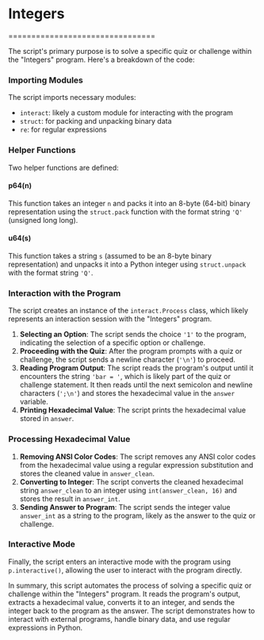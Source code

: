 # Integers

================================

The script's primary purpose is to solve a specific quiz or challenge within the "Integers" program. Here's a breakdown of the code:

### Importing Modules

The script imports necessary modules:

* `interact`: likely a custom module for interacting with the program
* `struct`: for packing and unpacking binary data
* `re`: for regular expressions

### Helper Functions

Two helper functions are defined:

#### p64(n)

This function takes an integer `n` and packs it into an 8-byte (64-bit) binary representation using the `struct.pack` function with the format string `'Q'` (unsigned long long).

#### u64(s)

This function takes a string `s` (assumed to be an 8-byte binary representation) and unpacks it into a Python integer using `struct.unpack` with the format string `'Q'`.

### Interaction with the Program

The script creates an instance of the `interact.Process` class, which likely represents an interaction session with the "Integers" program.

1. **Selecting an Option**: The script sends the choice `'1'` to the program, indicating the selection of a specific option or challenge.
2. **Proceeding with the Quiz**: After the program prompts with a quiz or challenge, the script sends a newline character (`'\n'`) to proceed.
3. **Reading Program Output**: The script reads the program's output until it encounters the string `'bar = '`, which is likely part of the quiz or challenge statement. It then reads until the next semicolon and newline characters (`';\n'`) and stores the hexadecimal value in the `answer` variable.
4. **Printing Hexadecimal Value**: The script prints the hexadecimal value stored in `answer`.

### Processing Hexadecimal Value

1. **Removing ANSI Color Codes**: The script removes any ANSI color codes from the hexadecimal value using a regular expression substitution and stores the cleaned value in `answer_clean`.
2. **Converting to Integer**: The script converts the cleaned hexadecimal string `answer_clean` to an integer using `int(answer_clean, 16)` and stores the result in `answer_int`.
3. **Sending Answer to Program**: The script sends the integer value `answer_int` as a string to the program, likely as the answer to the quiz or challenge.

### Interactive Mode

Finally, the script enters an interactive mode with the program using `p.interactive()`, allowing the user to interact with the program directly.

In summary, this script automates the process of solving a specific quiz or challenge within the "Integers" program. It reads the program's output, extracts a hexadecimal value, converts it to an integer, and sends the integer back to the program as the answer. The script demonstrates how to interact with external programs, handle binary data, and use regular expressions in Python.
